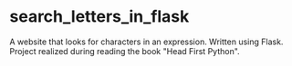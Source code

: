 # search_letters_in_flask
A website that looks for characters in an expression. Written using Flask.
Project realized during reading the book "Head First Python".